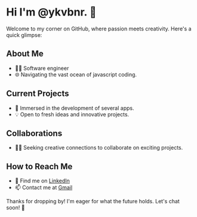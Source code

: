 # Hi I'm @ykvbnr. 👋

Welcome to my corner on GitHub, where passion meets creativity. Here's a quick glimpse:

## About Me
- 👨‍💻 Software engineer
- 🌐 Navigating the vast ocean of javascript coding.

## Current Projects
- 🚀 Immersed in the development of several apps.
- 💡 Open to fresh ideas and innovative projects.

## Collaborations
- 👯‍♂️ Seeking creative connections to collaborate on exciting projects.

## How to Reach Me
- 💼 Find me on [LinkedIn](https://www.linkedin.com/in/ykvbnr)
- 📫 Contact me at [Gmail](ykvbnr@gmail.com)


Thanks for dropping by! I'm eager for what the future holds. Let's chat soon! 🚀




